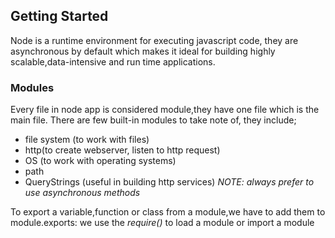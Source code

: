 ## Getting Started
Node is a runtime environment for executing javascript code, they are asynchronous by default which makes it ideal for building highly scalable,data-intensive and run time applications.

### Modules
Every file in node app is considered module,they have one file which is the main file.
There are few built-in modules to take note of, they include;
- file system (to work with files)
- http(to create webserver, listen to http request)
- OS (to work with operating systems)
- path
- QueryStrings (useful in building http services)
*NOTE: always prefer to use asynchronous methods*

To export a variable,function or class from a module,we have to add them to
module.exports:
we use the *require()* to load a module or import a module
